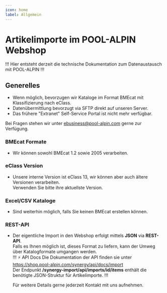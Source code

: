 ```yaml
---
icon: home
label: Allgemein
---
```

# Artikelimporte im POOL-ALPIN Webshop
!!!
Hier entsteht derzeit die technische Dokumentation zum Datenaustausch mit POOL-ALPIN
!!!

## Generelles

- Wenn möglich, bevorzugen wir Kataloge im Format BMEcat mit Klassifizierung nach eClass.
- Datenübermittlung bevorzugt via SFTP direkt auf unseren Server.
- Das frühere "Extranet" Self-Service Portal ist nicht mehr verfügbar.

Bei Fragen stehen wir unter ebusiness@pool-alpin.com gerne zur Verfügung.

### BMEcat Formate

- Wir können sowohl BMEcat 1.2 sowie 2005 verarbeiten.

### eClass Version

- Unsere interne Version ist eClass 13, wir können aber auch ältere Versionen verarbeiten.  
  Verwenden Sie bitte ihre aktuellste Version.

### Excel/CSV Kataloge

- Sind weiterhin möglich, falls Sie keinen BMEcat erstellen können.

### REST-API

- Der eigentliche Import in den Webshop erfolgt mittels **JSON** via **REST-API**.  
  Falls es Ihnen möglich ist, dieses Format zu liefern, kann der Umweg über Katalogformate umgangen werden.  
  !!! :zap: API Docs
  Die Dokumentation der API finden sie unter https://shop.pool-alpin.com/synergy/api/docs/import  
  Der Endpunkt **/synergy-import/api/imports/id/items** enthält die benötigte JSON-Struktur für Artikelimporte.
  !!!
  
  Für weitere Details gerne jederzeit Kontakt mit uns aufnehmen.